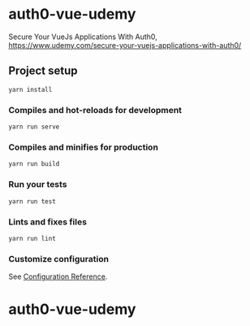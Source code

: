 # auth0-vue-udemy

Secure Your VueJs Applications With Auth0, https://www.udemy.com/secure-your-vuejs-applications-with-auth0/

## Project setup
```
yarn install
```

### Compiles and hot-reloads for development
```
yarn run serve
```

### Compiles and minifies for production
```
yarn run build
```

### Run your tests
```
yarn run test
```

### Lints and fixes files
```
yarn run lint
```

### Customize configuration
See [Configuration Reference](https://cli.vuejs.org/config/).
# auth0-vue-udemy
